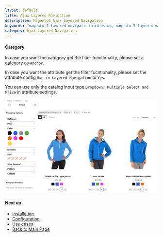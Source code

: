 ```yaml
---
layout: default
title: Ajax Layered Navigation
description: Magento2 Ajax Layered Navigation
keywords: "magento 2 layered navigation extension, magento 2 layered navigation, magento 2 ajax layered navigation, magento 2 custom layered navigation, magento 2 layered navigation multi select, magento 2 custom product collection with layered navigation, magento create custom layered navigation, magento custom layered navigation filter, layered navigation, ajax layered navigation, ajax filters, multiple filters"
category: Ajax Layered Navigation
---
```


#### Category

In case you want the category get the filter functionality, please set a category as `Anchor`. 

In case you want the attribute get the filter fucntionality, please set the attribute config `Use in Layered Navigation` to `Yes`.

You can use only the catalog input type `Dropdown, Multiple Select and Price` in attribute settings.

![Ajax Layered Navigation on Category Page](/images/m2/ajaxlayerednavigation/category.png)

#### Next up
 -  [Installation](../installation)
 -  [Configuration](../#configuration)
 -  [Use cases](../#use-cases)
 -  [Back to Main Page](../)